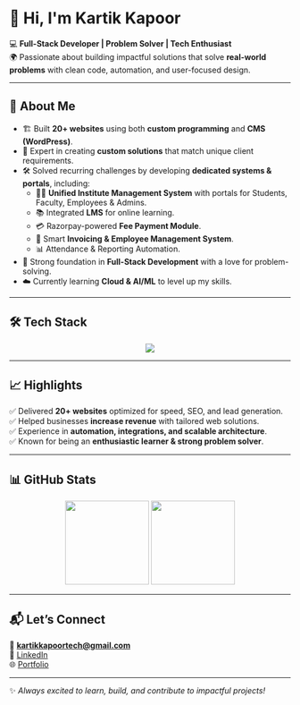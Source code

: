 # 👋 Hi, I'm Kartik Kapoor  

💻 **Full-Stack Developer | Problem Solver | Tech Enthusiast**  
🌍 Passionate about building impactful solutions that solve **real-world problems** with clean code, automation, and user-focused design.  

---

## 🚀 About Me  
- 🏗️ Built **20+ websites** using both **custom programming** and **CMS (WordPress)**.  
- 🎯 Expert in creating **custom solutions** that match unique client requirements.  
- 🛠️ Solved recurring challenges by developing **dedicated systems & portals**, including:  
  - 🧑‍🎓 **Unified Institute Management System** with portals for Students, Faculty, Employees & Admins.  
  - 📚 Integrated **LMS** for online learning.  
  - 💳 Razorpay-powered **Fee Payment Module**.  
  - 🧾 Smart **Invoicing & Employee Management System**.  
  - 📊 Attendance & Reporting Automation.  
- 🌟 Strong foundation in **Full-Stack Development** with a love for problem-solving.  
- ☁️ Currently learning **Cloud & AI/ML** to level up my skills.  

---

## 🛠️ Tech Stack  

<p align="center">  
  <img src="https://skillicons.dev/icons?i=html,css,js,php,python,mysql,wordpress,react,nodejs,git,github" />  
</p>  

---

## 📈 Highlights  
✅ Delivered **20+ websites** optimized for speed, SEO, and lead generation.  
✅ Helped businesses **increase revenue** with tailored web solutions.  
✅ Experience in **automation, integrations, and scalable architecture**.  
✅ Known for being an **enthusiastic learner & strong problem solver**.  

---

## 📊 GitHub Stats  

<p align="center">  
  <img src="https://github-readme-stats.vercel.app/api?username=kartikkapoortech&show_icons=true&theme=tokyonight" height="150" />  
<img src="https://github-readme-stats.vercel.app/api/top-langs/?username=kartikkapoortech&layout=compact&theme=tokyonight" height="150" />

</p>  

---

## 📬 Let’s Connect  

📧 **kartikkapoortech@gmail.com**  
💼 [LinkedIn](https://linkedin.com/in/your-profile)  
🌐 [Portfolio](https://your-portfolio-link.com)  

---

✨ *Always excited to learn, build, and contribute to impactful projects!*  
